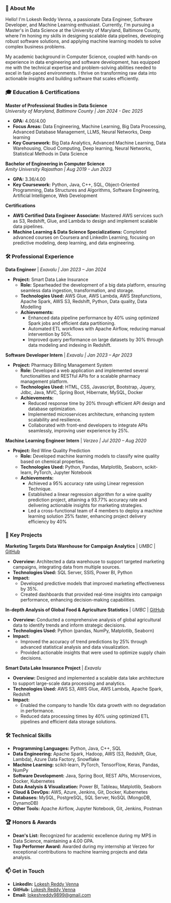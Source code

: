 ### 👋 About Me
Hello! I'm Lokesh Reddy Venna, a passionate Data Engineer, Software Developer, and Machine Learning enthusiast. Currently, I'm pursuing a Master's in Data Science at the University of Maryland, Baltimore County, where I’m honing my skills in designing scalable data pipelines, developing robust software solutions, and applying machine learning models to solve complex business problems.

My academic background in Computer Science, coupled with hands-on experience in data engineering and software development, has equipped me with the technical expertise and problem-solving abilities needed to excel in fast-paced environments. I thrive on transforming raw data into actionable insights and building software that scales efficiently.

### 🎓 Education & Certifications
**Master of Professional Studies in Data Science**  
*University of Maryland, Baltimore County | Jan 2024 - Dec 2025*  
- **GPA:** 4.00/4.00  
- **Focus Areas:** Data Engineering, Machine Learning, Big Data Processing, Advanced Database Management, LLMS, Neural Networks, Deep learning
- **Key Coursework:** Big Data Analytics, Advanced Machine Learning, Data Warehousing, Cloud Computing, Deep learning, Neural Networks, Statistical Methods in Data Science

**Bachelor of Engineering in Computer Science**  
*Amity University Rajasthan | Aug 2019 - Jun 2023*  
- **GPA:** 3.36/4.00  
- **Key Coursework:** Python, Java, C++, SQL, Object-Oriented Programming, Data Structures and Algorithms, Software Engineering, Artificial Intelligence, Web Development

**Certifications**
- **AWS Certified Data Engineer Associate:** Mastered AWS services such as S3, Redshift, Glue, and Lambda to design and implement scalable data pipelines.
- **Machine Learning & Data Science Specializations:** Completed advanced courses on Coursera and LinkedIn Learning, focusing on predictive modeling, deep learning, and data engineering.

### 🛠️ Professional Experience
**Data Engineer** | *Exavalu | Jan 2023 – Jan 2024*  
- **Project:** Smart Data Lake Insurance  
  - **Role:** Spearheaded the development of a big data platform, ensuring seamless data ingestion, transformation, and storage.  
  - **Technologies Used:** AWS Glue, AWS Lambda, AWS Stepfunctions, Apache Spark, AWS S3, Redshift, Python, Data quality, Data Modelling
  - **Achievements:** 
    - Enhanced data pipeline performance by 40% using optimized Spark jobs and efficient data partitioning.
    - Automated ETL workflows with Apache Airflow, reducing manual intervention by 50%.
    - Improved query performance on large datasets by 30% through data modeling and indexing in Redshift.

**Software Developer Intern** | *Exavalu | Jan 2023 – Apr 2023*  
- **Project:** Pharmacy Billing Management System  
  - **Role:** Developed a web application and implemented several functionalities and RESTful APIs for a scalable pharmacy management platform.  
  - **Technologies Used:** HTML, CSS, Javascript, Bootstrap, Jquery, Jdbc, Java, MVC, Spring Boot, Hibernate, MySQL, Docker  
  - **Achievements:** 
    - Reduced response time by 20% through efficient API design and database optimization.
    - Implemented microservices architecture, enhancing system scalability and resilience.
    - Collaborated with front-end developers to integrate APIs seamlessly, improving user experience by 25%.

**Machine Learning Engineer Intern** | *Verzeo | Jul 2020 – Aug 2020*  
- **Project:** Red Wine Quality Prediction  
  - **Role:** Developed machine learning models to classify wine quality based on chemical properties.  
  - **Technologies Used:** Python, Pandas, Matplotlib, Seaborn, scikit-learn, PyTorch, Jupyter Notebook  
  - **Achievements:** 
    - Achieved a 95% accuracy rate using Linear regression Technique.
    - Established a linear regression algorithm for a wine quality prediction project, attaining a 93.77% accuracy rate and delivering actionable insights for marketing strategies.
    - Led a cross-functional team of 4 members to deploy a machine learning solution 25% faster, enhancing project delivery efficiency by 40%

### 🔬 Key Projects
**Marketing Targets Data Warehouse for Campaign Analytics** | *UMBC* | [GitHub](https://github.com/lokesh9899/604_Final_Project)  
- **Overview:** Architected a data warehouse to support targeted marketing campaigns, integrating data from multiple sources.  
- **Technologies Used:** SQL Server, SSIS, Power BI, Python  
- **Impact:** 
    - Developed predictive models that improved marketing effectiveness by 35%.
    - Created dashboards that provided real-time insights into campaign performance, enhancing decision-making capabilities.

**In-depth Analysis of Global Food & Agriculture Statistics** | *UMBC* | [GitHub](https://github.com/lokesh9899/601_Final_Project)  
- **Overview:** Conducted a comprehensive analysis of global agricultural data to identify trends and inform strategic decisions.  
- **Technologies Used:** Python (pandas, NumPy, Matplotlib, Seaborn)  
- **Impact:** 
    - Improved the accuracy of trend predictions by 25% through advanced statistical analysis and data visualization.
    - Provided actionable insights that were used to optimize supply chain decisions.

**Smart Data Lake Insurance Project** | *Exavalu*  
- **Overview:** Designed and implemented a scalable data lake architecture to support large-scale data processing and analytics.  
- **Technologies Used:** AWS S3, AWS Glue, AWS Lambda, Apache Spark, Redshift  
- **Impact:** 
    - Enabled the company to handle 10x data growth with no degradation in performance.
    - Reduced data processing times by 40% using optimized ETL pipelines and efficient data storage solutions.

### 🛠️ Technical Skills
- **Programming Languages:** Python, Java, C++, SQL  
- **Data Engineering:** Apache Spark, Hadoop, AWS (S3, Redshift, Glue, Lambda), Azure Data Factory, Snowflake  
- **Machine Learning:** scikit-learn, PyTorch, TensorFlow, Keras, Pandas, NumPy  
- **Software Development:** Java, Spring Boot, REST APIs, Microservices, Docker, Kubernetes  
- **Data Analysis & Visualization:** Power BI, Tableau, Matplotlib, Seaborn  
- **Cloud & DevOps:** AWS, Azure, Jenkins, Git, Docker, Kubernetes  
- **Databases:** MySQL, PostgreSQL, SQL Server, NoSQL (MongoDB, DynamoDB)  
- **Other Tools:** Apache Airflow, Jupyter Notebook, Git, Jenkins, Postman

### 🏆 Honors & Awards
- **Dean's List:** Recognized for academic excellence during my MPS in Data Science, maintaining a 4.00 GPA.
- **Top Performer Award:** Awarded during my internship at Verzeo for exceptional contributions to machine learning projects and data analysis.

### 📫 Get in Touch
- **LinkedIn:** [Lokesh Reddy Venna](https://www.linkedin.com/in/loki-reddy)
- **GitHub:** [Lokesh Reddy Venna](https://github.com/lokesh9899)
- **Email:** lokeshreddy9899@gmail.com
